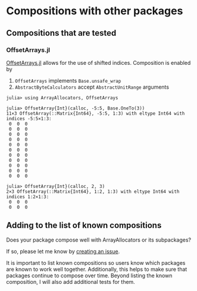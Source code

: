 
# Compositions with other packages

## Compositions that are tested

### OffsetArrays.jl

[OffsetArrays.jl](https://github.com/JuliaArrays/OffsetArrays.jl) allows for the use of shifted indices. Composition is enabled by
1. `OffsetArrays` implements `Base.unsafe_wrap`
2. `AbstractByteCalculators` accept `AbstractUnitRange` arguments

```jldoctest
julia> using ArrayAllocators, OffsetArrays

julia> OffsetArray{Int}(calloc, -5:5, Base.OneTo(3))
11×3 OffsetArray(::Matrix{Int64}, -5:5, 1:3) with eltype Int64 with indices -5:5×1:3:
 0  0  0
 0  0  0
 0  0  0
 0  0  0
 0  0  0
 0  0  0
 0  0  0
 0  0  0
 0  0  0
 0  0  0
 0  0  0

julia> OffsetArray{Int}(calloc, 2, 3)
2×3 OffsetArray(::Matrix{Int64}, 1:2, 1:3) with eltype Int64 with indices 1:2×1:3:
 0  0  0
 0  0  0
```

## Adding to the list of known compositions

Does your package compose well with ArrayAllocators or its subpackages?

If so, please let me know by [creating an issue](https://github.com/mkitti/ArrayAllocators.jl/issues/new).

It is important to list known compositions so users know which packages are known to work well together.
Additionally, this helps to make sure that packages continue to compose over time. Beyond listing the
known composition, I will also add additional tests for them.
